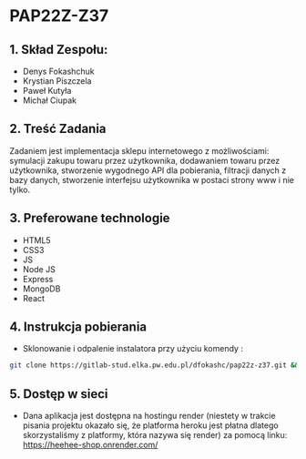 # PAP22Z-Z37

## 1. Skład Zespołu:

- Denys Fokashchuk
- Krystian Piszczela
- Paweł Kutyła
- Michał Ciupak

## 2. Treść Zadania

Zadaniem jest implementacja sklepu internetowego z możliwościami: symulacji zakupu towaru przez użytkownika, dodawaniem towaru przez użytkownika, stworzenie wygodnego API dla pobierania, filtracji danych z bazy danych, stworzenie interfejsu użytkownika w postaci strony www i nie tylko.

## 3. Preferowane technologie

- HTML5
- CSS3
- JS
- Node JS
- Express
- MongoDB
- React
## 4. Instrukcja pobierania
- Sklonowanie i odpalenie instalatora przy użyciu komendy : 
```sh
git clone https://gitlab-stud.elka.pw.edu.pl/dfokashc/pap22z-z37.git && cd pap22z-z37 && sudo apt install nodejs && sudo apt install npm && npm i && node app.js

```

## 5. Dostęp w sieci
- Dana aplikacja jest dostępna na hostingu render (niestety w trakcie pisania projektu okazało się, że platforma heroku jest płatna dlatego skorzystaliśmy z platformy, która nazywa się render) za pomocą linku: https://heehee-shop.onrender.com/
